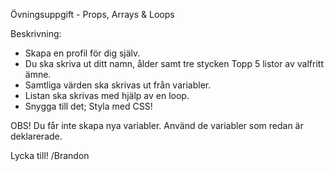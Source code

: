 Övningsuppgift - Props, Arrays & Loops

Beskrivning:

- Skapa en profil för dig själv.
- Du ska skriva ut ditt namn, ålder samt tre stycken Topp 5 listor av valfritt ämne.
- Samtliga värden ska skrivas ut från variabler.
- Listan ska skrivas med hjälp av en loop.
- Snygga till det; Styla med CSS!

OBS! Du får inte skapa nya variabler. Använd de variabler som redan är deklarerade.

Lycka till! /Brandon
